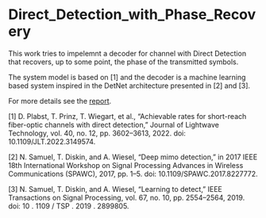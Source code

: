 # Direct_Detection_with_Phase_Recovery

This work tries to impelemnt a decoder for channel with Direct Detection that recovers, up to some point, the phase of the transmitted symbols.

The system model is based on [1] and the decoder is a machine learning based system inspired in the DetNet architecture presented in [2] and [3]. 

For more details see the [report](Report/main.pdf).

[1] D. Plabst, T. Prinz, T. Wiegart, et al., “Achievable rates for short-reach fiber-optic
channels with direct detection,” Journal of Lightwave Technology, vol. 40, no. 12,
pp. 3602–3613, 2022. doi: 10.1109/JLT.2022.3149574.

[2] N. Samuel, T. Diskin, and A. Wiesel, “Deep mimo detection,” in 2017 IEEE 18th
International Workshop on Signal Processing Advances in Wireless Communications
(SPAWC), 2017, pp. 1–5. doi: 10.1109/SPAWC.2017.8227772.

[3] N. Samuel, T. Diskin, and A. Wiesel, “Learning to detect,” IEEE Transactions on
Signal Processing, vol. 67, no. 10, pp. 2554–2564, 2019. doi: 10 . 1109 / TSP . 2019 .
2899805.
